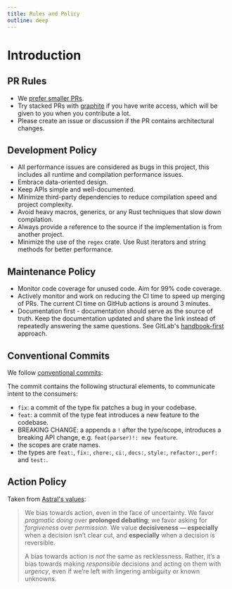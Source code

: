 ```yaml
---
title: Rules and Policy
outline: deep
---
```


# Introduction

## PR Rules

- We [prefer smaller PRs](https://graphite.dev/blog/how-large-prs-slow-down-development).
- Try stacked PRs with [graphite](https://graphite.dev) if you have write access, which will be given to you when you contribute a lot.
- Please create an issue or discussion if the PR contains architectural changes.

## Development Policy

- All performance issues are considered as bugs in this project, this includes all runtime and compilation performance issues.
- Embrace data-oriented design.
- Keep APIs simple and well-documented.
- Minimize third-party dependencies to reduce compilation speed and project complexity.
- Avoid heavy macros, generics, or any Rust techniques that slow down compilation.
- Always provide a reference to the source if the implementation is from another project.
- Minimize the use of the `regex` crate. Use Rust iterators and string methods for better performance.

## Maintenance Policy

- Monitor code coverage for unused code. Aim for 99% code coverage.
- Actively monitor and work on reducing the CI time to speed up merging of PRs. The current CI time on GitHub actions is around 3 minutes.
- Documentation first - documentation should serve as the source of truth. Keep the documentation updated and share the link instead of repeatedly answering the same questions. See GitLab's [handbook-first](https://handbook.gitlab.com/handbook/company/culture/all-remote/handbook-first) approach.

## Conventional Commits

We follow [conventional commits](https://www.conventionalcommits.org/en/v1.0.0/):

The commit contains the following structural elements, to communicate intent to the consumers:

- `fix`: a commit of the type fix patches a bug in your codebase.
- `feat`: a commit of the type feat introduces a new feature to the codebase.
- BREAKING CHANGE: a appends a `!` after the type/scope, introduces a breaking API change, e.g. `feat(parser)!: new feature`.
- the scopes are crate names.
- the types are `feat:`, `fix:`, `chore:`, `ci:`, `docs:`, `style:`, `refactor:`, `perf:` and `test:`.

## Action Policy

Taken from [Astral's values](https://astral-sh.notion.site/Astral-s-Values-0ed6a642bcc84e91af6836b2373572f5):

> We bias towards action, even in the face of uncertainty. We favor _pragmatic doing_ over **prolonged debating**; we favor asking for _forgiveness_ over _permission_. We value **decisiveness — especially** when a decision isn’t clear cut, and **especially** when a decision is reversible.
>
> A bias towards action is _not_ the same as recklessness. Rather, it’s a bias towards making _responsible_ decisions and acting on them with _urgency_, even if we’re left with lingering ambiguity or known unknowns.
